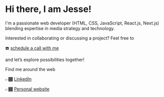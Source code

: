 # Hi there, I am Jesse!

I'm a passionate web developer (HTML, CSS, JavaScript, React.js, Next.js) blending expertise in media strategy and technology. 

Interested in collaborating or discussing a project? 
Feel free to 

☎️ [schedule a call with me](https://cal.com/hi-jesse/quick-chat-15) 

and let’s explore possibilities together!

Find me around the web

👉🏾 [LinkedIn](https://www.linkedin.com/in/hi-jesse/)

👉🏾 [Personal website](http://jessekhala.com/)

<!-- I work with

<img src="https://cdn.worldvectorlogo.com/logos/html-1.svg" alt="HTML Logo" width="50" height="50"/> <img src="https://cdn.worldvectorlogo.com/logos/css-3.svg" alt="CSS Logo" width="50" height="50"/> <img src="https://cdn.worldvectorlogo.com/logos/javascript-1.svg" alt="JavaScript Logo" width="50" height="50"/> <img src="https://cdn.worldvectorlogo.com/logos/tailwind-css-2.svg" alt="Tailwind CSS Logo" width="50" height="50"/>&nbsp;&nbsp; <img src="https://cdn.worldvectorlogo.com/logos/react-2.svg" alt="Git Logo" width="50" height="50"/> &nbsp;&nbsp; <img src="https://cdn.worldvectorlogo.com/logos/vercel.svg" alt="Vercel Logo" width="50" height="50"/> &nbsp;&nbsp; <img src="https://cdn.worldvectorlogo.com/logos/next-js.svg" alt="Next js Logo" width="50" height="50"/>&nbsp;&nbsp;<img src="https://cdn.worldvectorlogo.com/logos/git-icon.svg" alt="Git Logo" width="50" height="50"/>
<br> 

--- -->

